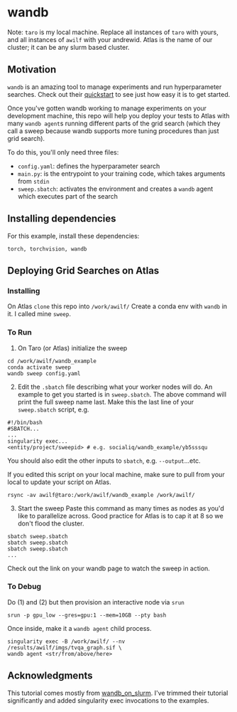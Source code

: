 # wandb
Note: `taro` is my local machine. Replace all instances of `taro` with yours, and all instances of `awilf` with your andrewid. Atlas is the name of our cluster; it can be any slurm based cluster.

## Motivation
`wandb` is an amazing tool to manage experiments and run hyperparameter searches.   Check out their [quickstart](https://docs.wandb.ai/quickstart) to see just how easy it is to get started.

Once you've gotten wandb working to manage experiments on your development machine, this repo will help you deploy your tests to Atlas with many `wandb agent`s running different parts of the grid search (which they call a sweep because wandb supports more tuning procedures than just grid search).

To do this, you'll only need three files: 
* `config.yaml`: defines the hyperparameter search
* `main.py`: is the entrypoint to your training code, which takes arguments from `stdin`
* `sweep.sbatch`: activates the environment and creates a `wandb` agent which executes part of the search

## Installing dependencies
For this example, install these dependencies:
```
torch, torchvision, wandb
```

## Deploying Grid Searches on Atlas
### Installing
On Atlas `clone` this repo into `/work/awilf/`
Create a conda env with `wandb` in it. I called mine `sweep`.

### To Run
1. On Taro (or Atlas) initialize the sweep
```
cd /work/awilf/wandb_example
conda activate sweep
wandb sweep config.yaml
```

2. Edit the `.sbatch` file describing what your worker nodes will do.  An example to get you started is in `sweep.sbatch`. 
The above command will print the full sweep name last.  Make this the last line of your `sweep.sbatch` script, e.g.
```
#!/bin/bash
#SBATCH...
...
singularity exec...
<entity/project/sweepid> # e.g. socialiq/wandb_example/yb5sssqu
```

You should also edit the other inputs to `sbatch`, e.g. `--output`...etc. 

If you edited this script on your local machine, make sure to pull from your local to update your script on Atlas.
```
rsync -av awilf@taro:/work/awilf/wandb_example /work/awilf/
```

3. Start the sweep
Paste this command as many times as nodes as you'd like to parallelize across.  Good practice for Atlas is to cap it at 8 so we don't flood the cluster.
```
sbatch sweep.sbatch
sbatch sweep.sbatch
sbatch sweep.sbatch
...
```

Check out the link on your wandb page to watch the sweep in action. 

<!-- This last part is optional, but I built a little service to email me when the full sweep is finished. After you've submitted the above commands, modify `email_finished.sbatch` with the number of workers you provisioned as the argument to `email_checker.py`, then submit
```
sbatch email_finished.sbatch
```

You can also change the `mail-type` of `sweep.sbatch` so those don't email you anymore, just the final one. -->

### To Debug
Do (1) and (2) but then provision an interactive node via `srun`
```
srun -p gpu_low --gres=gpu:1 --mem=10GB --pty bash
```

Once inside, make it a `wandb agent` child process.
```
singularity exec -B /work/awilf/ --nv /results/awilf/imgs/tvqa_graph.sif \
wandb agent <str/from/above/here>
```


## Acknowledgments
This tutorial comes mostly from [wandb_on_slurm](https://github.com/elyall/wandb_on_slurm).  I've trimmed their tutorial significantly and added singularity exec invocations to the examples.
